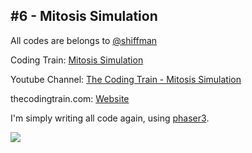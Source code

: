 ## #6 - Mitosis Simulation
All codes are belongs to [@shiffman](https://github.com/shiffman)

Coding Train: [Mitosis Simulation](https://github.com/CodingTrain/website/tree/master/CodingChallenges/CC_006_Mitosis)

Youtube Channel: [The Coding Train - Mitosis Simulation](https://www.youtube.com/watch?v=KkyIDI6rQJI&list=PLRqwX-V7Uu6ZiZxtDDRCi6uhfTH4FilpH&index=6)

thecodingtrain.com: [Website](https://thecodingtrain.com/CodingChallenges/006-mitosis-p5.html)

I'm simply writing all code again, using [phaser3](https://phaser.io/).

![](https://github.com/halilcakar/Coding-Challence/blob/master/%234%20-%20Purple%20Rain/purple-rain.gif)
